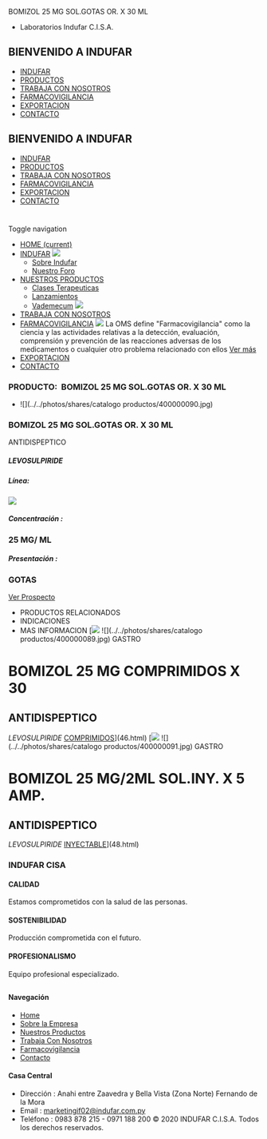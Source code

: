 BOMIZOL 25 MG SOL.GOTAS OR. X 30 ML
- Laboratorios Indufar C.I.S.A.
## BIENVENIDO A INDUFAR
* [INDUFAR](47.html#)
* [PRODUCTOS](47.html#)
* [TRABAJA CON NOSOTROS](47.html#)
* [FARMACOVIGILANCIA](47.html#)
* [EXPORTACION](47.html#)
* [CONTACTO](47.html#)
## BIENVENIDO A INDUFAR
* [INDUFAR](../../index.html)
* [PRODUCTOS](../../productos.html)
* [TRABAJA CON NOSOTROS](../../trabaja_con_nosotros.html)
* [FARMACOVIGILANCIA](../../farmacovigilancia.html)
* [EXPORTACION](../../exportacion.html)
* [CONTACTO](../../contacto.html)
# 
Toggle navigation
* [HOME (current)](../../index.html)
* [INDUFAR](47.html#) 
  [![ ](../../photos/shares/Sistema/Menu/indufar_menul.jpg)](../../institucional.html)
  - [Sobre Indufar](../../institucional.html)
  - [Nuestro Foro](../../blog.html)
* [NUESTROS PRODUCTOS](47.html#) 
  - [Clases Terapeuticas](../clases_terapeuticas.html)
  - [Lanzamientos](../lanzamientos.html)
  - [Vademecum](../../productos.html)
  [![ ](../../photos/shares/Sistema/Menu/productos.png)](../../productos.html)
* [TRABAJA CON NOSOTROS](../../trabaja_con_nosotros.html)
* [FARMACOVIGILANCIA](47.html#) 
  [![ ](../../photos/shares/Sistema/Menu/TUBOS.png)](../../farmacovigilancia.html)
  La OMS define "Farmacovigilancia" como la ciencia y las actividades relativas a la detección, evaluación, comprensión y prevención de las reacciones adversas de los medicamentos o cualquier otro problema relacionado con ellos
  [Ver más](../../farmacovigilancia.html)
* [EXPORTACION](../../exportacion.html)
* [CONTACTO](../../contacto.html)
### PRODUCTO:  BOMIZOL 25 MG SOL.GOTAS OR. X 30 ML
* ![](../../photos/shares/catalogo productos/400000090.jpg)
### **BOMIZOL 25 MG SOL.GOTAS OR. X 30 ML**
ANTIDISPEPTICO
##### **LEVOSULPIRIDE**
##### **Línea:**
[![](../../photos/shares/Laboratorios/lab_medical.png)](../linea/2.html)
##### **Concentración :**
### 25 MG/ ML
##### **Presentación :**
### GOTAS
[Ver Prospecto](https://www.indufar.com.py/files/shares/prospectos/400000090.pdf)
* PRODUCTOS RELACIONADOS
* INDICACIONES
* MAS INFORMACION
[![](../../photos/shares/Laboratorios/lab_medical.png)
![](../../photos/shares/catalogo productos/400000089.jpg)
GASTRO
# BOMIZOL 25 MG COMPRIMIDOS X 30
## ANTIDISPEPTICO
*LEVOSULPIRIDE*
[COMPRIMIDOS](47.html#)](46.html)
[![](../../photos/shares/Laboratorios/lab_medical.png)
![](../../photos/shares/catalogo productos/400000091.jpg)
GASTRO
# BOMIZOL 25 MG/2ML SOL.INY. X 5 AMP.
## ANTIDISPEPTICO
*LEVOSULPIRIDE*
[INYECTABLE](47.html#)](48.html)
### INDUFAR CISA
#### CALIDAD
Estamos comprometidos con la salud de las personas.
#### SOSTENIBILIDAD
Producción comprometida con el futuro.
#### PROFESIONALISMO
Equipo profesional especializado.
## 
#### Navegación
* [Home](../../index.html)
* [Sobre la Empresa](../../institucional.html)
* [Nuestros Productos](../../productos.html)
* [Trabaja Con Nosotros](../../trabaja_con_nosotros.html)
* [Farmacovigilancia](../../farmacovigilancia.html)
* [Contacto](../../contacto.html)
#### Casa Central
* Dirección : Anahi entre Zaavedra y Bella Vista (Zona Norte) Fernando de la Mora
* Email : [marketingif02@indufar.com.py](mailto:marketingif02@indufar.com.py)
* Teléfono : 0983 878 215 - 0971 188 200
© 2020 INDUFAR C.I.S.A. Todos los derechos reservados.